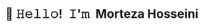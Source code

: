 <h1 align="center">👋 𝙷𝚎𝚕𝚕𝚘! 𝙸'𝚖 Morteza Hosseini</h1>

<!--
**MortezaGID/MortezaGID** is a ✨ _special_ ✨ repository because its `README.md` (this file) appears on your GitHub profile.

Here are some ideas to get you started:

- 🔭 I’m currently working on ...
- 🌱 I’m currently learning ...
- 👯 I’m looking to collaborate on ...
- 🤔 I’m looking for help with ...
- 💬 Ask me about ...
- 📫 How to reach me: ...
- 😄 Pronouns: ...
- ⚡ Fun fact: ...
-->
